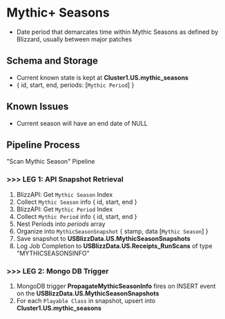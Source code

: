 # Mythic+ Seasons

- Date period that demarcates time within Mythic Seasons as defined by Blizzard, usually between major patches


## Schema and Storage
- Current known state is kept at **Cluster1.US.mythic_seasons**
- { id, start, end, periods: [`Mythic Period`] }

## Known Issues
- Current season will have an end date of NULL

## Pipeline Process
"Scan Mythic Season" Pipeline

### >>> LEG 1: API Snapshot Retrieval
1. BlizzAPI: Get `Mythic Season` Index
1. Collect `Mythic Season` info { id, start, end }
1. BlizzAPI: Get `Mythic Period` Index
1. Collect `Mythic Period` info { id, start, end }
1. Nest Periods into *periods* array
1. Organize into `MythicSeasonSnapshot` { stamp, data [`Mythic Season`] }
1. Save snapshot to **USBlizzData.US.MythicSeasonSnapshots**
1. Log Job Completion to **USBlizzData.US.Receipts_RunScans** of type "MYTHICSEASONSINFO"

### >>> LEG 2: Mongo DB Trigger
1. MongoDB trigger **PropagateMythicSeasonInfo** fires on INSERT event on the **USBlizzData.US.MythicSeasonSnapshots**
1. For each `Playable Class` in snapshot, upsert into **Cluster1.US.mythic_seasons**